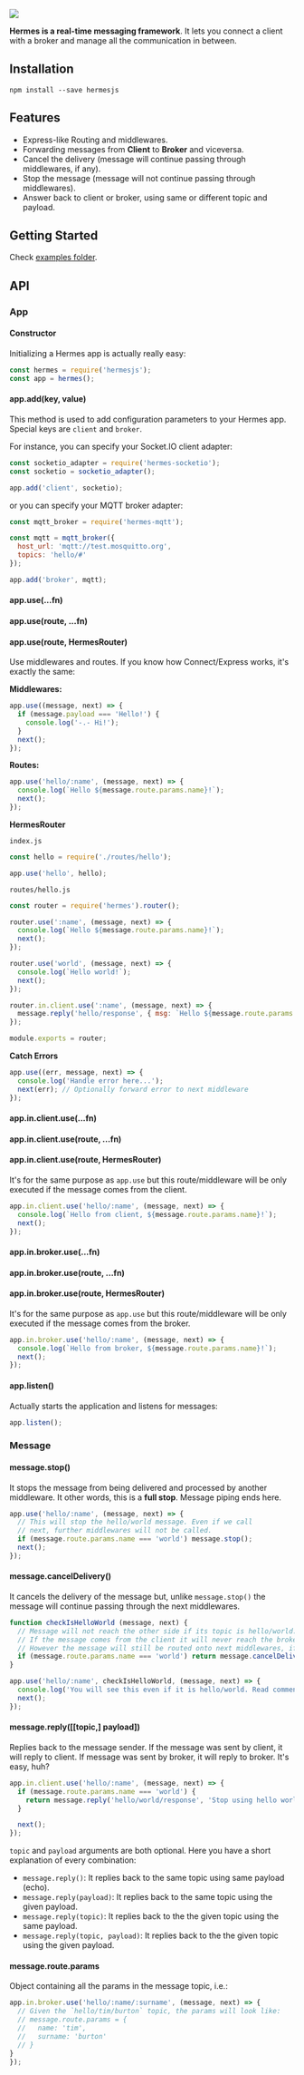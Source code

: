 ![](https://raw.githubusercontent.com/hitchhq/hermes/master/hermes.jpg)

**Hermes is a real-time messaging framework**. It lets you connect a client with a
broker and manage all the communication in between.

## Installation

```
npm install --save hermesjs
```

## Features

* Express-like Routing and middlewares.
* Forwarding messages from **Client** to **Broker** and viceversa.
* Cancel the delivery (message will continue passing through middlewares, if any).
* Stop the message (message will not continue passing through middlewares).
* Answer back to client or broker, using same or different topic and payload.

## Getting Started

Check [examples folder](./examples/).

## API

### App

#### Constructor

Initializing a Hermes app is actually really easy:

```js
const hermes = require('hermesjs');
const app = hermes();
```

#### app.add(key, value)

This method is used to add configuration parameters to your Hermes app. Special
keys are `client` and `broker`.

For instance, you can specify your Socket.IO client adapter:

```js
const socketio_adapter = require('hermes-socketio');
const socketio = socketio_adapter();

app.add('client', socketio);
```

or you can specify your MQTT broker adapter:

```js
const mqtt_broker = require('hermes-mqtt');

const mqtt = mqtt_broker({
  host_url: 'mqtt://test.mosquitto.org',
  topics: 'hello/#'
});

app.add('broker', mqtt);
```

#### app.use(...fn)
#### app.use(route, ...fn)
#### app.use(route, HermesRouter)

Use middlewares and routes. If you know how Connect/Express works, it's exactly the same:

**Middlewares:**

```js
app.use((message, next) => {
  if (message.payload === 'Hello!') {
    console.log('-.- Hi!');
  }
  next();
});
```

**Routes:**

```js
app.use('hello/:name', (message, next) => {
  console.log(`Hello ${message.route.params.name}!`);
  next();
});
```

**HermesRouter**

`index.js`
```js
const hello = require('./routes/hello');

app.use('hello', hello);
```

`routes/hello.js`
```js
const router = require('hermes').router();

router.use(':name', (message, next) => {
  console.log(`Hello ${message.route.params.name}!`);
  next();
});

router.use('world', (message, next) => {
  console.log(`Hello world!`);
  next();
});

router.in.client.use(':name', (message, next) => {
  message.reply('hello/response', { msg: `Hello ${message.route.params.name} from Hermes!` });
});

module.exports = router;
```

**Catch Errors**

```js
app.use((err, message, next) => {
  console.log('Handle error here...');
  next(err); // Optionally forward error to next middleware
});
```

#### app.in.client.use(...fn)
#### app.in.client.use(route, ...fn)
#### app.in.client.use(route, HermesRouter)

It's for the same purpose as `app.use` but this route/middleware will be only
executed if the message comes from the client.

```js
app.in.client.use('hello/:name', (message, next) => {
  console.log(`Hello from client, ${message.route.params.name}!`);
  next();
});
```

#### app.in.broker.use(...fn)
#### app.in.broker.use(route, ...fn)
#### app.in.broker.use(route, HermesRouter)

It's for the same purpose as `app.use` but this route/middleware will be only
executed if the message comes from the broker.

```js
app.in.broker.use('hello/:name', (message, next) => {
  console.log(`Hello from broker, ${message.route.params.name}!`);
  next();
});
```

#### app.listen()

Actually starts the application and listens for messages:

```js
app.listen();
```

### Message

#### message.stop()

It stops the message from being delivered and processed by another middleware. It other words,
this is a **full stop**. Message piping ends here.

```js
app.use('hello/:name', (message, next) => {
  // This will stop the hello/world message. Even if we call
  // next, further middlewares will not be called.
  if (message.route.params.name === 'world') message.stop();
  next();
});
```

#### message.cancelDelivery()

It cancels the delivery of the message but, unlike `message.stop()` the message will continue
passing through the next middlewares.

```js
function checkIsHelloWorld (message, next) {
  // Message will not reach the other side if its topic is hello/world.
  // If the message comes from the client it will never reach the broker and viceversa.
  // However the message will still be routed onto next middlewares, if any.
  if (message.route.params.name === 'world') return message.cancelDelivery();
}

app.use('hello/:name', checkIsHelloWorld, (message, next) => {
  console.log('You will see this even if it is hello/world. Read comments above.');
  next();
});
```

#### message.reply([[topic,] payload])

Replies back to the message sender. If the message was sent by client, it will reply to
client. If message was sent by broker, it will reply to broker. It's easy, huh?

```js
app.in.client.use('hello/:name', (message, next) => {
  if (message.route.params.name === 'world') {
    return message.reply('hello/world/response', 'Stop using hello world, please.');
  }

  next();
});
```

`topic` and `payload` arguments are both optional. Here you have a short explanation of every combination:

* `message.reply()`: It replies back to the same topic using same payload (echo).
* `message.reply(payload)`: It replies back to the same topic using the given payload.
* `message.reply(topic)`: It replies back to the the given topic using the same payload.
* `message.reply(topic, payload)`: It replies back to the the given topic using the given payload.

#### message.route.params

Object containing all the params in the message topic, i.e.:

```js
app.in.broker.use('hello/:name/:surname', (message, next) => {
  // Given the `hello/tim/burton` topic, the params will look like:
  // message.route.params = {
  //   name: 'tim',
  //   surname: 'burton'
  // }
}
});
```
